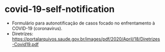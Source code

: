# covid-19-self-notification
- Formulário para autonotificação de casos focado no enfrentamento à COVID-19 (coronavírus).
- Diretrízes: https://portalarquivos.saude.gov.br/images/pdf/2020/April/18/Diretrizes-Covid19.pdf
